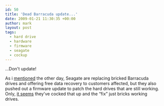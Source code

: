 ```yaml
---
id: 50
title: 'Dead Barracuda update...'
date: 2009-01-21 11:30:35 +00:00
author: mark
layout: post
tags:
  - hard drive
  - hardware
  - firmware
  - seagate
  - cockup
---
```

...Don't update!

As i [mentioned](/blog/2009/01/dead-barracuda/) the other day, Seagate are replacing bricked Barracuda drives and offering free data recovery to customers affected, but they also pushed out a firmware update to patch the hard drives that are still working. Only, [it seems](http://www.theinquirer.net/inquirer/news/530/1050530/seagate-bungles-firmware-update) they've cocked that up and the &#8220;fix&#8221; just bricks working drives.
